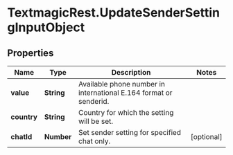 # TextmagicRest.UpdateSenderSettingInputObject

## Properties
Name | Type | Description | Notes
------------ | ------------- | ------------- | -------------
**value** | **String** | Available phone number in international E.164 format or senderid. | 
**country** | **String** | Country for which the setting will be set. | 
**chatId** | **Number** | Set sender setting for specified chat only. | [optional] 


